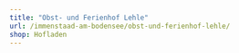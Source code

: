 ```yaml
---
title: "Obst- und Ferienhof Lehle"
url: /immenstaad-am-bodensee/obst-und-ferienhof-lehle/
shop: Hofladen
---
```

